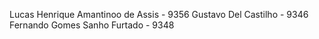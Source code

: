 Lucas Henrique Amantinoo de Assis - 9356
Gustavo Del Castilho - 9346
Fernando Gomes Sanho Furtado - 9348
